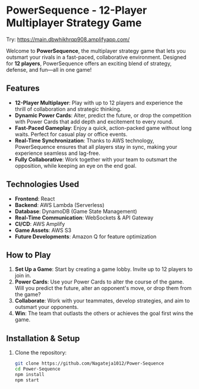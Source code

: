 # PowerSequence - 12-Player Multiplayer Strategy Game

Try: https://main.dbwhikhrqp908.amplifyapp.com/

Welcome to **PowerSequence**, the multiplayer strategy game that lets you outsmart your rivals in a fast-paced, collaborative environment. Designed for **12 players**, PowerSequence offers an exciting blend of strategy, defense, and fun—all in one game!

## Features
- **12-Player Multiplayer**: Play with up to 12 players and experience the thrill of collaboration and strategic thinking.
- **Dynamic Power Cards**: Alter, predict the future, or drop the competition with Power Cards that add depth and excitement to every round.
- **Fast-Paced Gameplay**: Enjoy a quick, action-packed game without long waits. Perfect for casual play or office events.
- **Real-Time Synchronization**: Thanks to AWS technology, PowerSequence ensures that all players stay in sync, making your experience seamless and lag-free.
- **Fully Collaborative**: Work together with your team to outsmart the opposition, while keeping an eye on the end goal.

## Technologies Used
- **Frontend**: React
- **Backend**: AWS Lambda (Serverless)
- **Database**: DynamoDB (Game State Management)
- **Real-Time Communication**: WebSockets & API Gateway
- **CI/CD**: AWS Amplify
- **Game Assets**: AWS S3
- **Future Developments**: Amazon Q for feature optimization

## How to Play
1. **Set Up a Game**: Start by creating a game lobby. Invite up to 12 players to join in.
2. **Power Cards**: Use your Power Cards to alter the course of the game. Will you predict the future, alter an opponent's move, or drop them from the game?
3. **Collaborate**: Work with your teammates, develop strategies, and aim to outsmart your opponents.
4. **Win**: The team that outlasts the others or achieves the goal first wins the game.

## Installation & Setup
1. Clone the repository:
   ```bash
   git clone https://github.com/Nagateja1012/Power-Sequence
   cd Power-Sequence
   npm install
   npm start
